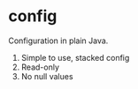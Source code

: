# config

Configuration in plain Java.

1. Simple to use, stacked config
2. Read-only
3. No null values
